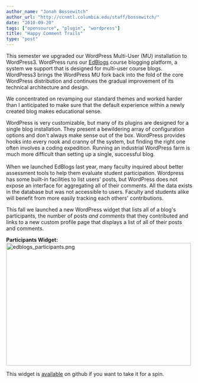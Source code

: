 ```yaml
---
author_name: "Jonah Bossewitch"
author_url: "http://ccnmtl.columbia.edu/staff/bossewitch/"
date: "2010-09-20"
tags: ["opensource", "plugin", "wordpress"]
title: "Happy Comment Trails"
type: "post"
---
```


<p>This semester we upgraded our WordPress Multi-User (MU) installation to WordPress3. WordPress runs our <a href="http://edblogs.columbia.edu/">EdBlogs</a> course blogging platform, a system we support that is designed for multi-user course blogs. WordPress3 brings the WordPress MU fork back into the fold of the core WordPress distribution and continues the gradual improvement of its technical architecture and design. </p>

<p>We concentrated on revamping our standard themes and worked harder than I anticipated to make sure that the default experience within a newly created blog makes educational sense.  </p>

<p>WordPress is very customizable, but many of its plugins are designed for a single blog installation. They present a bewildering array of configuration options and don't always make sense out of the box. WordPress provides hooks into every nook and cranny of the system, but finding the right one often involves a coding expedition. Running an industrial WordPress farm is much more difficult than setting up a single, successful blog.<br /><br />When we launched EdBlogs last year, many faculty inquired about better assessment tools to help them evaluate student participation. Wordpress has some built-in facilities to list users' posts, but WordPress does not expose an interface for aggregating all of their comments. All the data exists in the database but was not accessible to users. Faculty and students alike will benefit from more easily tracking each others' contributions. </p>

<p>This fall we launched a new WordPress widget that lists all of a blog's participants, the number of posts <em>and comments</em>  that they contributed and links to a new custom profile page that displays a list of all of their posts and comments.  </p>

<p><b>Participants Widget:</b><br /><img alt="edblogs_participants.png" src="http://ccnmtl.columbia.edu/compiled/edblogs_participants.png" width="500" height="332" class="mt-image-none" /></p>

<p>This widget is <a href="http://github.com/ccnmtl/participants-widget">available</a> on github if you want to take it for a spin.</p>
